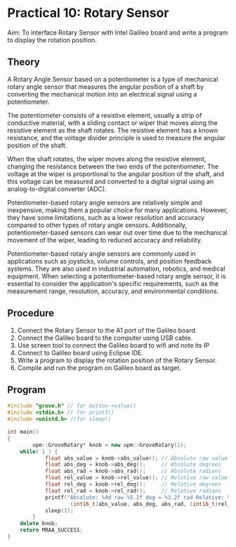 # Practical 10: Rotary Sensor

Aim: To interface Rotary Sensor with Intel Galileo board and write a program to display the rotation position.

## Theory

A Rotary Angle Sensor based on a potentiometer is a type of mechanical rotary angle sensor that measures the angular position of a shaft by converting the mechanical motion into an electrical signal using a potentiometer.

The potentiometer consists of a resistive element, usually a strip of conductive material, with a sliding contact or wiper that moves along the resistive element as the shaft rotates. The resistive element has a known resistance, and the voltage divider principle is used to measure the angular position of the shaft.

When the shaft rotates, the wiper moves along the resistive element, changing the resistance between the two ends of the potentiometer. The voltage at the wiper is proportional to the angular position of the shaft, and this voltage can be measured and converted to a digital signal using an analog-to-digital converter (ADC).

Potentiometer-based rotary angle sensors are relatively simple and inexpensive, making them a popular choice for many applications. However, they have some limitations, such as a lower resolution and accuracy compared to other types of rotary angle sensors. Additionally, potentiometer-based sensors can wear out over time due to the mechanical movement of the wiper, leading to reduced accuracy and reliability.

Potentiometer-based rotary angle sensors are commonly used in applications such as joysticks, volume controls, and position feedback systems. They are also used in industrial automation, robotics, and medical equipment. When selecting a potentiometer-based rotary angle sensor, it is essential to consider the application's specific requirements, such as the measurement range, resolution, accuracy, and environmental conditions.

## Procedure

1. Connect the Rotary Sensor to the A1 port of the Galileo board.
2. Connect the Galileo board to the computer using USB cable.
3. Use screen tool to connect the Galileo board to wifi and note its IP
4. Connect to Galileo board using Eclipse IDE.
5. Write a program to display the rotation position of the Rotary Sensor.
6. Compile and run the program on Galileo board as target.

## Program

```cpp
#include "grove.h" // for button->value()
#include <stdio.h> // for printf()
#include <unistd.h> //for sleep()

int main()
{
        upm::GroveRotary* knob = new upm::GroveRotary(1);
    while( 1 ) {
            float abs_value = knob->abs_value(); // Absolute raw value
            float abs_deg = knob->abs_deg();     // Absolute degrees
            float abs_rad = knob->abs_rad();     // Absolute radians
            float rel_value = knob->rel_value(); // Relative raw value
            float rel_deg = knob->rel_deg();     // Relative degrees
            float rel_rad = knob->rel_rad();     // Relative radians
            printf("Absolute: %4d raw %5.2f deg = %3.2f rad Relative: %4d raw %5.2f deg %3.2f rad\n",
                    (int16_t)abs_value, abs_deg, abs_rad, (int16_t)rel_value, rel_deg, rel_rad);
            sleep(1);
        }
    delete knob;
    return MRAA_SUCCESS;
}

```
